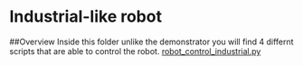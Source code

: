 # Industrial-like robot 
##Overview
Inside this folder unlike the demonstrator you will find 4 differnt scripts that are able to control the robot. [robot_control_industrial.py](/robot_control_indsutrial.py)
